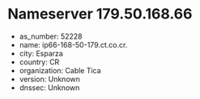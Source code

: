 # Nameserver 179.50.168.66

* as_number: 52228
* name: ip66-168-50-179.ct.co.cr.
* city: Esparza
* country: CR
* organization: Cable Tica
* version: Unknown
* dnssec: Unknown
